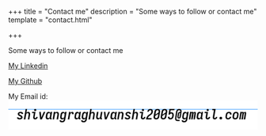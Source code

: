 +++
title = "Contact me"
description = "Some ways to follow or contact me"
template = "contact.html"

+++

Some ways to follow or contact me

[My Linkedin](https://www.linkedin.com/in/shivkr6/)

[My Github](https://github.com/shivkr6/)

My Email id: 
<img src="./email.png" alt="my email id" />
